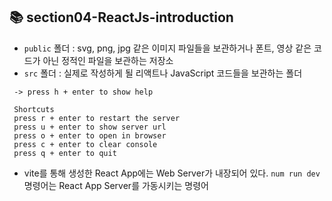 ## 📚 section04-ReactJs-introduction

- `public` 폴더 : svg, png, jpg 같은 이미지 파일들을 보관하거나 폰트, 영상 같은 코드가 아닌 정적인 파일을 보관하는 저장소
- `src` 폴더 : 실제로 작성하게 될 리액트나 JavaScript 코드들을 보관하는 폴더

 ```shell
  -> press h + enter to show help

  Shortcuts
  press r + enter to restart the server
  press u + enter to show server url
  press o + enter to open in browser
  press c + enter to clear console
  press q + enter to quit
```

- vite를 통해 생성한 React App에는 Web Server가 내장되어 있다.
  `num run dev` 명령어는 React App Server를 가동시키는 명령어
  